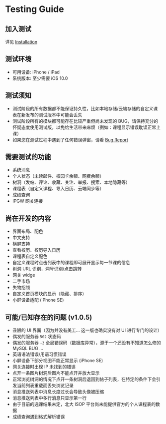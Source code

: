 Testing Guide
================

加入测试
----------
详见 [Installation](/USER_GUIDE_INSTALLATION.md#TestFlight)


测试环境
-----------
- 可用设备: iPhone / iPad
- 系统版本: 至少需要 iOS 10.0


测试须知
---------
- 测试阶段的所有数据都不能保证持久性，比如本地存储/云端存储的自定义课表在新发布的测试版本中可能会丢失
- 测试阶段所有的模块都可能存在比较严重但尚未发现的 BUG，请保持充分的怀疑态度使用测试版，以免给生活带来麻烦（例如：课程显示错误耽误正常上课）
- 如果您在测试过程中遇到了任何错误弹窗，请看 [Bug Report](/BUG_REPORT.md)


需要测试的功能
------------
- 系统消息
- 个人状态（未读邮件、校园卡余额、网费余额）
- 树洞（发帖、评论、收藏、关注、举报、搜索、本地隐藏等）
- 课程表（自定义课程、导入日历、云端同步等）
- 成绩查询
- IPGW 网关连接


尚在开发的内容
-------------
- 界面布局、配色
- 中文支持
- 横屏支持
- 查看校历、校历导入日历
- 课程表自定义配色
- 自定义课程时点击列表中的课程即可展开显示每一节课的信息
- 树洞 URL 识别，洞号识别/点击跳转
- 网关 widge
- 二手市场
- 失物招领
- 自定义首页模块的显示（隐藏、排序）
- 小屏设备适配 (iPhone SE)


可能/已知存在的问题 (v1.0.5)
----------------------------
- 丑陋的 UI 界面（因为并没有美工... 这一版也确实没有对 UI 进行专门的设计）
- 偶发的服务器 `502` 状态码
- 偶发的服务器 `-3` 全局错误码（数据库异常），源于一个还没有不知道怎么修的 MySQL BUG ...
- 英语语法错误/用语习惯错误
- 小屏设备下部分视图不能正常显示 (iPhone SE)
- 网关连接时出现 IP 未找到的错误
- 点开一条图片树洞后图片不能点开并放大显示
- 正常浏览树洞的情况下点开一条树洞后退回到帖子列表，在特定的条件下会引发当前列表重载而丢失浏览记录
- 消息推送列表中消息长度过长会导致头像被压缩
- 消息推送列表中多行消息只显示第一行
- 由于目前的选课结果未定，北大 ISOP 平台尚未能提供官方的个人课程表的数据
- 成绩查询遇到格式解析错误

